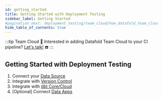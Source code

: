 ```yaml
---
id: getting_started
title: Getting Started with Deployment Testing
sidebar_label: Getting Started
#pagination_next: deployment_testing/team_cloud/how_datafold_team_cloud_works
hide_table_of_contents: true
---
```


:::tip Team Cloud
🔧 Interested in adding Datafold Team Cloud to your CI pipeline? [Let's talk!](https://calendly.com/d/zkz-63b-23q/see-a-demo?email=clay%20analytics%40datafold.com&first_name=Clay&last_name=Moeller&a1=) ☎️
:::
<br />

## Getting Started with Deployment Testing

1. Connect your [Data Source](/deployment_testing/team_cloud/getting_started_for_customers/data_sources)
2. Integrate with [Version Control](/deployment_testing/team_cloud/getting_started_for_customers/version_control)
3. Integrate with [dbt Core/Cloud](/deployment_testing/team_cloud/getting_started_for_customers/dbt)
4. [Optional] Connect [Data Apps](/deployment_testing/team_cloud/getting_started_for_customers/data_apps)
